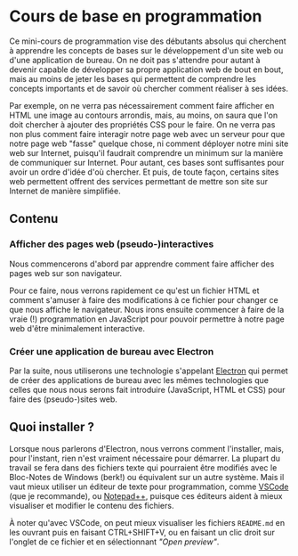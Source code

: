 # Cours de base en programmation

Ce mini-cours de programmation vise des débutants absolus qui cherchent à apprendre les concepts de bases sur le développement d'un site web ou d'une application de bureau. On ne doit pas s'attendre pour autant à devenir capable de développer sa propre application web de bout en bout, mais au moins de jeter les bases qui permettent de comprendre les concepts importants et de savoir où chercher comment réaliser à ses idées.

Par exemple, on ne verra pas nécessairement comment faire afficher en HTML une image au contours arrondis, mais, au moins, on saura que l'on doit chercher à ajouter des propriétés CSS pour le faire. On ne verra pas non plus comment faire interagir notre page web avec un serveur pour que notre page web "fasse" quelque chose, ni comment déployer notre mini site web sur Internet, puisqu'il faudrait comprendre un minimum sur la manière de communiquer sur Internet. Pour autant, ces bases sont suffisantes pour avoir un ordre d'idée d'où chercher. Et puis, de toute façon, certains sites web permettent offrent des services permettant de mettre son site sur Internet de manière simplifiée.

## Contenu

### Afficher des pages web (pseudo-)interactives

Nous commencerons d'abord par apprendre comment faire afficher des pages web sur son navigateur.

Pour ce faire, nous verrons rapidement ce qu'est un fichier HTML et comment s'amuser à faire des modifications à ce fichier pour changer ce que nous affiche le navigateur. Nous irons ensuite commencer à faire de la vraie (!) programmation en JavaScript pour pouvoir permettre à notre page web d'être minimalement interactive.

### Créer une application de bureau avec Electron

Par la suite, nous utiliserons une technologie s'appelant [Electron](https://electronjs.org/) qui permet de créer des applications de bureau avec les mêmes technologies que celles que nous nous serons fait introduire (JavaScript, HTML et CSS) pour faire des (pseudo-)sites web.

## Quoi installer ?

Lorsque nous parlerons d'Electron, nous verrons comment l'installer, mais, pour l'instant, rien n'est vraiment nécessaire pour démarrer. La plupart du travail se fera dans des fichiers texte qui pourraient être modifiés avec le Bloc-Notes de Windows (berk!) ou équivalent sur un autre système. Mais il vaut mieux utiliser un éditeur de texte pour programmation, comme [VSCode](https://code.visualstudio.com) (que je recommande), ou [Notepad++](https://notepad-plus-plus.org/), puisque ces éditeurs aident à mieux visualiser et modifier le contenu des fichiers.

À noter qu'avec VSCode, on peut mieux visualiser les fichiers `README.md` en les ouvrant puis en faisant CTRL+SHIFT+V, ou en faisant un clic droit sur l'onglet de ce fichier et en sélectionnant _"Open preview"_.
